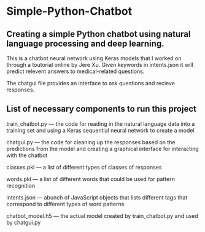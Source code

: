# Simple-Python-Chatbot

## Creating a simple Python chatbot using natural language processing and deep learning.

This is a chatbot neural network using Keras models that I worked on through a toutorial online by Jere Xu. Given keywords in intents.json it will predict relevent answers to medical-related questions. 

The chatgui file provides an interface to ask questions and recieve responses.

## List of necessary components to run this project

train_chatbot.py — the code for reading in the natural language data into a training set and using a Keras sequential neural network to create a model

chatgui.py — the code for cleaning up the responses based on the predictions from the model and creating a graphical interface for interacting with the chatbot

classes.pkl — a list of different types of classes of responses

words.pkl — a list of different words that could be used for pattern recognition

intents.json — abunch of JavaScript objects that lists different tags that correspond to different types of word patterns

chatbot_model.h5 — the actual model created by train_chatbot.py and used by chatgui.py
